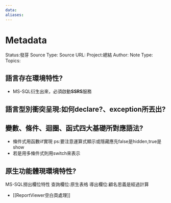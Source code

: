 ```yaml
---
data:
aliases:
---
```

# Metadata
Status:發芽
Source Type:
Source URL:
Project:總結
Author:
Note Type:
Topics:


## 語言存在環境特性?
- MS-SQL衍生出來，必須啟動**SSRS**服務
## 語言型別衝突呈現:如何declare?、exception所丟出?

## 變數、條件、迴圈、函式四大基礎所對應語法?
- 條件式用函數iif實現
ps:要注意運算式顯示或隱藏應先false是hidden,true是show
- 若是用多條件式則用switch來表示

## 原生功能體現環境特性?
MS-SQL撈出欄位特性
查詢欄位:原生表格
導出欄位:顧名思義是經過計算
- [[ReportViewer空白頁處理]]


